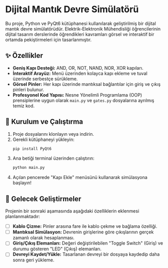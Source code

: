 # Dijital Mantık Devre Simülatörü

Bu proje, Python ve PyQt6 kütüphanesi kullanılarak geliştirilmiş bir dijital mantık devre simülatörüdür. Elektrik-Elektronik Mühendisliği öğrencilerinin dijital tasarım derslerinde öğrendikleri kavramları görsel ve interaktif bir ortamda pekiştirmeleri için tasarlanmıştır.

## ✨ Özellikler

-   **Geniş Kapı Desteği:** AND, OR, NOT, NAND, NOR, XOR kapıları.
-   **İnteraktif Arayüz:** Menü üzerinden kolayca kapı ekleme ve tuval üzerinde serbestçe sürükleme.
-   **Görsel Pinler:** Her kapı üzerinde mantıksal bağlantılar için giriş ve çıkış pinleri bulunur.
-   **Profesyonel Kod Yapısı:** Nesne Yönelimli Programlama (OOP) prensiplerine uygun olarak `main.py` ve `gates.py` dosyalarına ayrılmış temiz kod.

## 🚀 Kurulum ve Çalıştırma

1.  Proje dosyalarını klonlayın veya indirin.
2.  Gerekli kütüphaneyi yükleyin:
    ```bash
    pip install PyQt6
    ```
3.  Ana betiği terminal üzerinden çalıştırın:
    ```bash
    python main.py
    ```
4.  Açılan pencerede "Kapı Ekle" menüsünü kullanarak simülasyona başlayın!

## 🔧 Gelecek Geliştirmeler

Projenin bir sonraki aşamasında aşağıdaki özelliklerin eklenmesi planlanmaktadır:

-   [ ] **Kablo Çizme:** Pinler arasına fare ile kablo çekme ve bağlama özelliği.
-   [ ] **Mantıksal Simülasyon:** Devrenin girişlerine göre çıkışlarının gerçek zamanlı olarak hesaplanması.
-   [ ] **Giriş/Çıkış Elemanları:** Değeri değiştirilebilen "Toggle Switch" (Giriş) ve durumu gösteren "LED" (Çıkış) elemanları.
-   [ ] **Devreyi Kaydet/Yükle:** Tasarlanan devreyi bir dosyaya kaydedip daha sonra geri yükleme.

